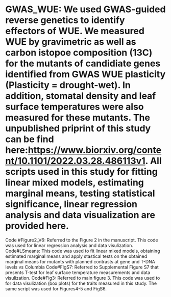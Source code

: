 # GWAS_WUE: We used GWAS-guided reverse genetics to identify effectors of WUE. We measured WUE by gravimetric as well as carbon istopoe composition (13C) for the mutants of candidiate genes identified from GWAS WUE plasticity (Plasticity = drought-wet). In addition, stomatal density and leaf surface temperatures were also measured for these mutants. The unpublished priprint of this study can be find here:https://www.biorxiv.org/content/10.1101/2022.03.28.486113v1. All scripts used in this study for fitting linear mixed models, estimating marginal means, testing statistical significance, linear regression analysis and data visualization are provided here.  
Code #Figure2_V6: Referred to the Figure 2 in the manuscript. This code was used for linear regression analysis and data visulization. 
Code#LSmeans: This code was used to fit linear mixed models, obtaining estimated marginal means and apply stastical tests on the obtained marginal means for mutants with planned contrasts at gene and T-DNA levels vs Columbia
Code#FigS7: Referred to Supplemental Figure S7 that presents T-test for leaf surface temperature measurements and data visulization.
Code#Fig3: Referred to main figure 3. This code was used to for data visulization (box plots) for the traits measured in this study. The same script was used for Figures4-5 and FigS6. 
